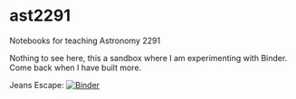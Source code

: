 # ast2291
Notebooks for teaching Astronomy 2291

Nothing to see here, this a sandbox where I am experimenting with Binder. Come back when I have built more.

Jeans Escape: [![Binder](https://mybinder.org/badge_logo.svg)](https://mybinder.org/v2/gh/rwpogge/ast2291/HEAD?labpath=jeansEscape.ipynb)
